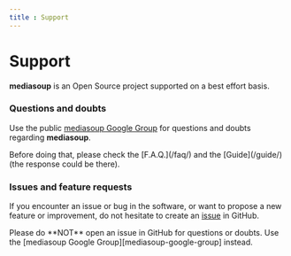 ```yaml
---
title : Support
---
```



# Support

**mediasoup** is an Open Source project supported on a best effort basis.


### Questions and doubts

Use the public [mediasoup Google Group][mediasoup-google-group] for questions and doubts regarding **mediasoup**.

<div markdown="1" class="note">
Before doing that, please check the [F.A.Q.](/faq/) and the [Guide](/guide/) (the response could be there).
</div>


### Issues and feature requests

If you encounter an issue or bug in the software, or want to propose a new feature or improvement, do not hesitate to  create an [issue][mediasoup-github-issues] in GitHub.

<div markdown="1" class="note warn">
Please do **NOT** open an issue in GitHub for questions or doubts. Use the [mediasoup Google Group][mediasoup-google-group] instead.
</div>




[mediasoup-google-group]: https://groups.google.com/forum/#!forum/mediasoup
[mediasoup-github-issues]: https://github.com/ibc/mediasoup/issues
